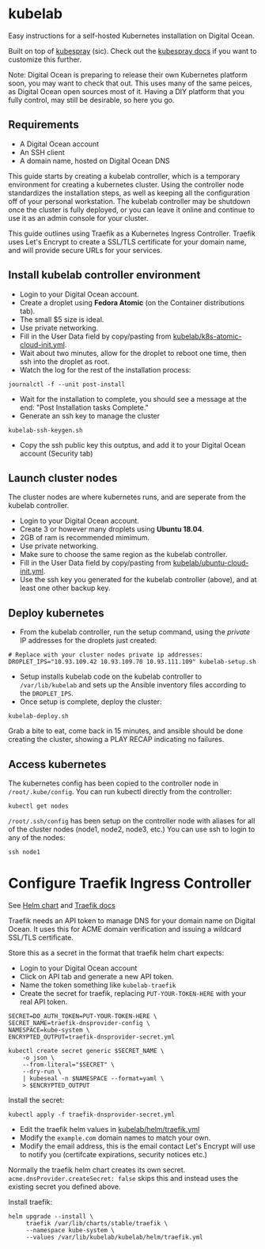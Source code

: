# kubelab

Easy instructions for a self-hosted Kubernetes installation on Digital Ocean.

Built on top of
[kubespray](https://github.com/kubernetes-incubator/kubespray/) (sic).
Check out the [kubespray
docs](https://github.com/kubernetes-incubator/kubespray#documents) if
you want to customize this further.

Note: Digital Ocean is preparing to release their own Kubernetes
platform soon, you may want to check that out. This uses many of the
same peices, as Digital Ocean open sources most of it. Having a DIY
platform that you fully control, may still be desirable, so here you
go.

## Requirements

 * A Digital Ocean account
 * An SSH client
 * A domain name, hosted on Digital Ocean DNS

This guide starts by creating a kubelab controller, which is a
temporary environment for creating a kubernetes cluster. Using the
controller node standardizes the installation steps, as well as
keeping all the configuration off of your personal workstation. The
kubelab controller may be shutdown once the cluster is fully deployed,
or you can leave it online and continue to use it as an admin console
for your cluster.

This guide outlines using Traefik as a Kubernetes Ingress
Controller. Traefik uses Let's Encrypt to create a SSL/TLS certificate
for your domain name, and will provide secure URLs for your services.

## Install kubelab controller environment

 - Login to your Digital Ocean account.
 - Create a droplet using **Fedora Atomic** (on the Container distributions tab).
 - The small $5 size is ideal.
 - Use private networking.
 - Fill in the User Data field by copy/pasting from
   [kubelab/k8s-atomic-cloud-init.yml](https://raw.githubusercontent.com/EnigmaCurry/kubelab/kubelab/kubelab/k8s-atomic-cloud-init.yml).
 - Wait about two minutes, allow for the droplet to reboot one time, then ssh into the droplet as root.
 - Watch the log for the rest of the installation process:

```
journalctl -f --unit post-install
```

 - Wait for the installation to complete, you should see a message at
  the end: "Post Installation tasks Complete."
 - Generate an ssh key to manage the cluster

```
kubelab-ssh-keygen.sh
```
 - Copy the ssh public key this outptus, and add it to your Digital Ocean account (Security tab)

## Launch cluster nodes

The cluster nodes are where kubernetes runs, and are seperate from the kubelab controller.

 - Login to your Digital Ocean account.
 - Create 3 or however many droplets using **Ubuntu 18.04**.
 - 2GB of ram is recommended mimimum.
 - Use private networking.
 - Make sure to choose the same region as the kubelab controller.
 - Fill in the User Data field by copy/pasting from
   [kubelab/ubuntu-cloud-init.yml](https://raw.githubusercontent.com/EnigmaCurry/kubelab/kubelab/kubelab/ubuntu-cloud-init.yml).
 - Use the ssh key you generated for the kubelab controller (above), and at least one other backup key.

## Deploy kubernetes

 - From the kubelab controller, run the setup command, using the *private* IP
   addresses for the droplets just created:

```
# Replace with your cluster nodes private ip addresses:
DROPLET_IPS="10.93.109.42 10.93.109.70 10.93.111.109" kubelab-setup.sh
```

 - Setup installs kubelab code on the kubelab controller to
   `/var/lib/kubelab` and sets up the Ansible inventory files
   according to the `DROPLET_IPS`.
 - Once setup is complete, deploy the cluster:

```
kubelab-deploy.sh
```

Grab a bite to eat, come back in 15 minutes, and ansible should be done
creating the cluster, showing a PLAY RECAP indicating no failures.

## Access kubernetes

The kubernetes config has been copied to the controller node in
`/root/.kube/config`. You can run kubectl directly from the controller:

```
kubectl get nodes
```

`/root/.ssh/config` has been setup on the controller node with aliases
for all of the cluster nodes (node1, node2, node3, etc.) You can use
ssh to login to any of the nodes:

```
ssh node1
```

# Configure Traefik Ingress Controller

See [Helm chart](https://github.com/EnigmaCurry/charts/tree/master/stable/traefik)
and [Traefik docs](https://docs.traefik.io/configuration/backends/kubernetes/)

Traefik needs an API token to manage DNS for your domain name on
Digital Ocean. It uses this for ACME domain verification and issuing a
wildcard SSL/TLS certificate.

Store this as a secret in the format that traefik helm chart expects:

 * Login to your Digital Ocean account
 * Click on API tab and generate a new API token.
 * Name the token something like `kubelab-traefik`
 * Create the secret for traefik, replacing
   `PUT-YOUR-TOKEN-HERE` with your real API token.

```
SECRET=DO_AUTH_TOKEN=PUT-YOUR-TOKEN-HERE \
SECRET_NAME=traefik-dnsprovider-config \
NAMESPACE=kube-system \
ENCRYPTED_OUTPUT=traefik-dnsprovider-secret.yml

kubectl create secret generic $SECRET_NAME \
    -o json \
    --from-literal="$SECRET" \
    --dry-run \
    | kubeseal -n $NAMESPACE --format=yaml \
    > $ENCRYPTED_OUTPUT
```

Install the secret:

```
kubectl apply -f traefik-dnsprovider-secret.yml
```

 * Edit the traefik helm values in
   [kubelab/helm/traefik.yml](kubelab/helm/traefik.yml)
 * Modify the `example.com` domain names to match your own.
 * Modify the email address, this is the email contact Let's Encrypt
   will use to notify you (certifcate expirations, security notices etc.)

Normally the traefik helm chart creates its own
secret. `acme.dnsProvider.createSecret: false` skips this and instead
uses the existing secret you defined above.

Install traefik:

```
helm upgrade --install \
     traefik /var/lib/charts/stable/traefik \
     --namespace kube-system \
     --values /var/lib/kubelab/kubelab/helm/traefik.yml
```
